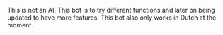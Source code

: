 This is not an AI.
This bot is to try different functions and later on being updated to have more features.
This bot also only works in Dutch at the moment.
